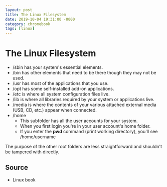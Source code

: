 ```yaml
---
layout: post
title: The Linux Filesystem
date: 2019-10-04 19:31:00 -0000
category: chromebook
tags: [linux]
---
```

# The Linux Filesystem

<ul>
  <li>/sbin has your system's essential elements.</li>
  <li>/bin has other elements that need to be there though they may not be used.</li>
  <li>/usr has most of the applications that you use.</li>
  <li>/opt has some self-installed add-on applications.</li>
  <li>/etc is where all system configuration files live.</li>
  <li>/lib is where all libraries required by your system or applications live.</li>
  <li>/media is where the contents of your various attached external media (USB, CD, etc.) appear when connected.</li>
  <li>/home
    <ul>
      <li>This subfolder has all the user accounts for your system.</li>
      <li>When you first login you're in your user account's home folder.</li>
      <li>If you enter the&nbsp;<b>pwd</b>&nbsp;command (print working directory), you'll see /home/username</li>
    </ul>
  </li>
</ul>

<p>The purpose of the other root folders are less straightforward and shouldn't be tampered with directly.</p>

<h2>Source</h2>
<ul>
  <li>Linux book</li>
</ul>
